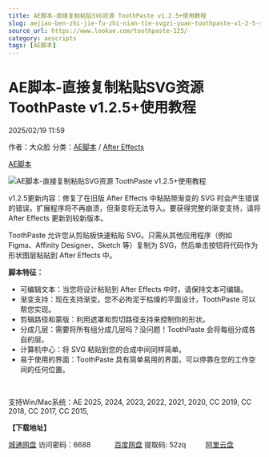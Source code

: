 ```yaml
---
title: AE脚本-直接复制粘贴SVG资源 ToothPaste v1.2.5+使用教程
slug: aejiao-ben-zhi-jie-fu-zhi-nian-tie-svgzi-yuan-toothpaste-v1-2-5-shi-yong-jiao-cheng
source_url: https://www.lookae.com/toothpaste-125/
category: aescripts
tags: [AE脚本]
---
```

# AE脚本-直接复制粘贴SVG资源 ToothPaste v1.2.5+使用教程

2025/02/19 11:59

作者：大众脸
分类：[AE脚本](https://www.lookae.com/after-effects/aescripts/) / [After Effects](https://www.lookae.com/after-effects/)

[AE脚本](https://www.lookae.com/tag/ae%e8%84%9a%e6%9c%ac/)

![AE脚本-直接复制粘贴SVG资源 ToothPaste v1.2.5+使用教程](https://www.lookae.com/wp-content/uploads/2024/08/ToothPaste.jpg "AE脚本-直接复制粘贴SVG资源 ToothPaste v1.2.5+使用教程-LookAE.com")

v1.2.5更新内容：修复了在旧版 After Effects 中粘贴带渐变的 SVG 时会产生错误的错误。扩展程序将不再崩溃，但渐变将无法导入。要获得完整的渐变支持，请将 After Effects 更新到较新版本。

ToothPaste 允许您从剪贴板快速粘贴 SVG。只需从其他应用程序（例如 Figma、Affinity Designer、Sketch 等）复制为 SVG，然后单击按钮将代码作为形状图层粘贴到 After Effects 中。

**脚本特征：**

* 可编辑文本：当您将设计粘贴到 After Effects 中时，请保持文本可编辑。
* 渐变支持：现在支持渐变。您不必拘泥于枯燥的平面设计，ToothPaste 可以帮您实现。
* 剪辑路径和蒙版：利用遮罩和剪切路径支持来控制你的形状。
* 分成几层：需要将所有组分成几层吗？没问题！ToothPaste 会将每组分成各自的层。
* 计算机中心：将 SVG 粘贴到您的合成中间同样简单。
* 易于使用的界面：ToothPaste 具有简单易用的界面，可以停靠在您的工作空间的任何位置。

[﻿](http://cloud.video.taobao.com/play/u/null/p/1/e/6/t/1/478748009173.mp4)

支持Win/Mac系统：AE 2025, 2024, 2023, 2022, 2021, 2020, CC 2019, CC 2018, CC 2017, CC 2015,

**【下载地址】**

[城通网盘](https://url70.ctfile.com/f/2827370-1461826363-3dc51d?p=4431) 访问密码：6688            [百度网盘](https://pan.baidu.com/s/156qUxI291U10hKBQZBml0w?pwd=52zq) 提取码: 52zq          [阿里云盘](https://www.alipan.com/s/PLZdJoidZwy)
